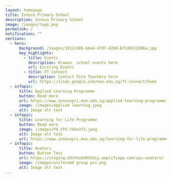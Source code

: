 ```yaml
---
layout: homepage
title: Innova Primary School
description: Innova Primary School
image: /images/logo.png
permalink: /
notification: ""
sections:
  - hero:
      background: /images/1912c888-bbe4-47d7-82b0-bf530912d96a.jpg
      key_highlights:
        - title: Events
          description: Browse  school events here
          url: Exciting Events
        - title: FT Connect
          description: Contact Form Teachers here
          url: https://sites.google.com/moe.edu.sg/ft-connect/home
  - infopic:
      title: Applied Learning Programme
      button: Read more
      url: https://www.innovapri.moe.edu.sg/applied-learning-programme-alp/
      image: /images/applied learning.jpeg
      alt: Image alt text
  - infopic:
      title: Learning for Life Programme
      button: Read more
      image: /images/P4_CPS-768x373.jpeg
      alt: Image alt text
      url: https://www.innovapri.moe.edu.sg/learning-for-life-programme-ips/
  - infopic:
      title: Avatars
      button: Button Text
      url: https://staging.d3nhhzbd955diy.amplifyapp.com/ips-avatars/
      image: /images/uniformed group pic.png
      alt: Image alt text
---
```

